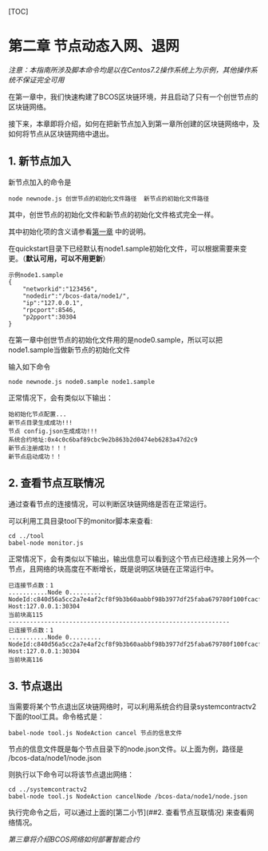 [TOC]



# 第二章 节点动态入网、退网

*注意：本指南所涉及脚本命令均是以在Centos7.2操作系统上为示例，其他操作系统不保证完全可用*

在第一章中，我们快速构建了BCOS区块链环境，并且启动了只有一个创世节点的区块链网络。

接下来，本章即将介绍，如何在把新节点加入到第一章所创建的区块链网络中，及如何将节点从区块链网络中退出。

## 1. 新节点加入

新节点加入的命令是

```node newnode.js 创世节点的初始化文件路径  新节点的初始化文件路径 
node newnode.js 创世节点的初始化文件路径  新节点的初始化文件路径 
```

其中，创世节点的初始化文件和新节点的初始化文件格式完全一样。

其中初始化项的含义请参看[第一章](https://github.com/toxotguo/BCOS-Development-Guide/blob/master/chapter-01.md) 中的说明。

在quickstart目录下已经默认有node1.sample初始化文件，可以根据需要来变更。（**默认可用，可以不用更新**）

```
示例node1.sample
{
    "networkid":"123456",
    "nodedir":"/bcos-data/node1/",
    "ip":"127.0.0.1",
    "rpcport":8546,
    "p2pport":30304
}
```



在第一章中创世节点的初始化文件用的是node0.sample，所以可以把node1.sample当做新节点的初始化文件

输入如下命令

```
node newnode.js node0.sample node1.sample
```

正常情况下，会有类似以下输出：

```
始初始化节点配置...
新节点目录生成成功!!!
节点 config.json生成成功!!!
系统合约地址:0x4c0c6baf89cbc9e2b863b2d0474eb6283a47d2c9
新节点注册成功！！！
新节点启动成功！！
```



## 2. 查看节点互联情况

通过查看节点的连接情况，可以判断区块链网络是否在正常运行。

可以利用工具目录tool下的monitor脚本来查看:

```
cd ../tool
babel-node monitor.js
```

正常情况下，会有类似以下输出，输出信息可以看到这个节点已经连接上另外一个节点，且网络的块高度在不断增长，既是说明区块链在正常运行中。

```
已连接节点数：1
...........Node 0.........
NodeId:c840d56a5cc2a7e4af2cf8f9b3b60aabbf98b3977df25faba679780f100fcacf934adff2c882d98da12c539310c3b81c597b6e88564f26867ac61942f01948ba
Host:127.0.0.1:30304
当前块高115
--------------------------------------------------------------
已连接节点数：1
...........Node 0.........
NodeId:c840d56a5cc2a7e4af2cf8f9b3b60aabbf98b3977df25faba679780f100fcacf934adff2c882d98da12c539310c3b81c597b6e88564f26867ac61942f01948ba
Host:127.0.0.1:30304
当前块高116
```



## 3. 节点退出

当需要将某个节点退出区块链网络时，可以利用系统合约目录systemcontractv2下面的tool工具。命令格式是：

```
babel-node tool.js NodeAction cancel 节点的信息文件
```

节点的信息文件既是每个节点目录下的node.json文件。以上面为例，路径是 /bcos-data/node1/node.json 

则执行以下命令可以将该节点退出网络：

```
cd ../systemcontractv2
babel-node tool.js NodeAction cancelNode /bcos-data/node1/node.json 
```

执行完命令之后，可以通过上面的[第二小节](##2. 查看节点互联情况) 来查看网络情况。



*第三章将介绍BCOS网络如何部署智能合约*

